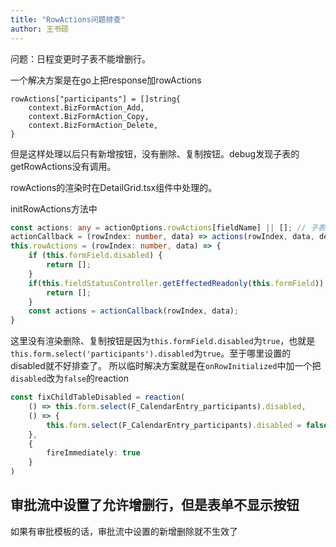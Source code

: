 ```yaml
---
title: "RowActions问题排查"
author: 王书硕
---
```


问题：日程变更时子表不能增删行。

一个解决方案是在go上把response加rowActions
```
rowActions["participants"] = []string{
    context.BizFormAction_Add,
    context.BizFormAction_Copy,
    context.BizFormAction_Delete,
}
```
但是这样处理以后只有新增按钮，没有删除、复制按钮。debug发现子表的getRowActions没有调用。

rowActions的渲染时在DetailGrid.tsx组件中处理的。

initRowActions方法中
```ts
const actions: any = actionOptions.rowActions[fieldName] || []; // 子表的getRowActions
actionCallback = (rowIndex: number, data) => actions(rowIndex, data, defaulCallback);
this.rowActions = (rowIndex: number, data) => {
    if (this.formField.disabled) {
        return [];
    }
    if(this.fieldStatusController.getEffectedReadonly(this.formField)) {
        return [];
    }
    const actions = actionCallback(rowIndex, data);
}

```
这里没有渲染删除、复制按钮是因为`this.formField.disabled`为`true`，也就是`this.form.select('participants').disabled`为`true`。至于哪里设置的disabled就不好排查了。
所以临时解决方案就是在`onRowInitialized`中加一个把`disabled`改为`false`的reaction
```ts
const fixChildTableDisabled = reaction(
    () => this.form.select(F_CalendarEntry_participants).disabled,
    () => {
        this.form.select(F_CalendarEntry_participants).disabled = false
    },
    {
        fireImmediately: true
    }
)
```

## 审批流中设置了允许增删行，但是表单不显示按钮
如果有审批模板的话，审批流中设置的新增删除就不生效了